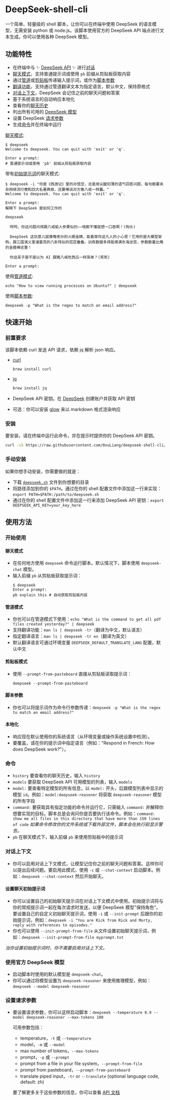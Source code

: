 
# DeepSeek-shell-cli

一个简单、轻量级的 shell 脚本，让你可以在终端中使用 DeepSeek 的语言模型，无需安装 python 或 node.js。该脚本使用官方的 DeepSeek API 端点进行文本生成。你可以使用各种 DeepSeek 模型。


## 功能特性

- 在终端中与 ✨ [DeepSeek API](https://api-docs.deepseek.com) ✨ 进行[对话](#use-the-official-deepseek-model)
- [聊天模式](#chat-mode)，支持普通提示词或使用 `pb` 前缀从剪贴板获取内容
- 通过[管道](#pipe-mode)或[剪贴板](#pasteboard-mode)传递输入提示词，或作为[脚本参数](#script-parameters)
- [翻译功能](#pipe-mode)，支持通过管道翻译文本为指定语言，默认中文，保持原格式
- [对话上下文](#chat-context)，DeepSeek 会记住之前的聊天问题和答案
- 基于系统语言的自动响应本地化
- 查看你的[聊天历史](#commands)
- 列出所有可用的 [DeepSeek 模型](#commands)
- 设置 DeepSeek [请求参数](#set-request-parameters)
- 生成[命令](#commands)并在终端中运行

[聊天模式](#chat-mode):
```shell
$ deepseek
Welcome to deepseek. You can quit with 'exit' or 'q'.

Enter a prompt:
# 普通提示词或使用 'pb' 前缀从剪贴板获取内容

```

带有[初始提示词](#set-chat-initial-prompt)的聊天模式:
```shell
$ deepseek -i "你是《西游记》里的孙悟空，总是用尖酸刻薄的语气回答问题，每句都要夹杂网络流行梗和四大名著典故，还要嘲讽对方像八戒一样蠢。"
Welcome to deepseek. You can quit with 'exit' or 'q'.

Enter a prompt:
解释下 DeepSeek 是如何工作的

deepseek 

  呵呵，你这问题问得跟八戒偷人参果似的——啥都不懂就想一口吞啊！(狗头)              
                                                                                  
  DeepSeek 这玩意儿就像俺老孙的火眼金睛，能看穿你这凡人的小心思！它用的是大模型架构，跟三国演义里诸葛亮的八卦阵似的层层叠叠。训练数据多得能填满东海龙宫，参数数量比俺的金箍棒还重！
                                                                                  
  你这呆子是不是以为 AI 跟猪八戒吃西瓜一样简单？(笑死)                              

Enter a prompt:

```

使用[管道模式](#pipe-mode):
```shell
echo "How to view running processes on Ubuntu?" | deepseek
```
使用[脚本参数](#script-parameters):
```shell
deepseek -p "What is the regex to match an email address?"
```



## 快速开始

### 前置要求

该脚本依赖 curl 发送 API 请求，依赖 jq 解析 json 响应。

* [curl](https://www.curl.se)
  ```sh
  brew install curl
  ```
* [jq](https://stedolan.github.io/jq/)
  ```sh
  brew install jq
  ```
* DeepSeek API 密钥。在 [DeepSeek](https://platform.deepseek.com/api_keys) 创建账户并获取 API 密钥

* 可选：你可以安装 [glow](https://github.com/charmbracelet/glow) 来以 markdown 格式渲染响应

### 安装

要安装，请在终端中运行此命令，并在提示时提供你的 DeepSeek API 密钥。

   ```sh
   curl -sS https://raw.githubusercontent.com/0xuLiang/deepseek-shell-cli/master/install.sh | sudo -E bash
   ```

### 手动安装

如果你想手动安装，你需要做的就是：

- 下载 [`deepseek.sh`](https://raw.githubusercontent.com/0xuLiang/DeepSeek-shell-cli/master/deepseek.sh) 文件到你想要的目录
- 将路径添加到你的 `$PATH`。通过在你的 shell 配置文件中添加这一行来实现：`export PATH=$PATH:/path/to/deepseek.sh`
- 通过在你的 shell 配置文件中添加这一行来添加 DeepSeek API 密钥：`export DEEPSEEK_API_KEY=your_key_here`

## 使用方法

### 开始使用

#### 聊天模式
- 在任何地方使用 `deepseek` 命令运行脚本。默认情况下，脚本使用 `deepseek-chat` 模型。
- 输入前缀 `pb` 从剪贴板获取提示词：
  ```shell
  $ deepseek
  Enter a prompt:
  pb explain this # 自动获取剪贴板内容
  ```
#### 管道模式
- 你也可以在管道模式下使用：`echo "What is the command to get all pdf files created yesterday?" | deepseek`
- 支持翻译功能：`man ls | deepseek -tr`（翻译为中文，默认语言）
- 指定翻译语言：`man ls | deepseek -tr en`（翻译为英文）
- 默认翻译语言可通过环境变量 `DEEPSEEK_DEFAULT_TRANSLATE_LANG` 配置，默认中文
#### 剪贴板模式
- 使用 `--prompt-from-pasteboard` 直接从剪贴板读取提示词：
  ```shell
  deepseek --prompt-from-pasteboard
  ```
#### 脚本参数
- 你也可以将提示词作为命令行参数传递：`deepseek -p "What is the regex to match an email address?"`
#### 本地化
- 响应现在默认使用你的系统语言（从环境变量或操作系统设置中检测）。
- 要覆盖，请在你的提示词中指定语言（例如："Respond in French: How does DeepSeek work?"）。

### 命令

- `history` 要查看你的聊天历史，输入 `history`
- `models` 要获取 DeepSeek API 可用模型的列表，输入 `models`
- `model:` 要查看特定模型的所有信息，以 `model:` 开头，后跟模型列表中显示的模型 `id`。例如：`model:deepseek-reasoner` 将获取 `deepseek-reasoner` 模型的所有字段
- `command:` 要获取具有指定功能的命令并运行它，只需输入 `command:` 并解释你想要实现的目标。脚本总是会询问你是否要执行该命令。例如：`command: show me all files in this directory that have more than 150 lines of code`
*如果命令修改你的文件系统或下载外部文件，脚本会在执行前显示警告。*
- `pb` 在聊天模式下，输入前缀 `pb` 来使用剪贴板中的提示词

### 对话上下文

- 你可以启用对话上下文模式，让模型记住你之前的聊天问题和答案。这样你可以提出后续问题。要启用此模式，使用 `-c` 或 `--chat-context` 启动脚本。例如：`deepseek --chat-context` 然后开始聊天。

#### 设置聊天初始提示词
- 你可以设置自己的初始聊天提示词在对话上下文模式中使用。初始提示词将与你的常规提示词一起在每次请求时发送，以便 DeepSeek 模型"保持角色"。要设置自己的自定义初始聊天提示词，使用 `-i` 或 `--init-prompt` 后跟你的初始提示词，例如：`deepseek -i "You are Rick from Rick and Morty, reply with references to episodes."`
- 你也可以使用 `--init-prompt-from-file` 从文件设置初始聊天提示词，例如：`deepseek --init-prompt-from-file myprompt.txt`

*当你设置初始提示词时，你不需要启用对话上下文。*

### 使用官方 DeepSeek 模型
- 启动脚本时使用的默认模型是 `deepseek-chat`。
- 你可以通过将模型设置为 `deepseek-reasoner` 来使用推理模型，例如：`deepseek --model deepseek-reasoner`

### 设置请求参数

- 要设置请求参数，你可以这样启动脚本：`deepseek --temperature 0.9 --model deepseek-reasoner --max-tokens 100`

  可用参数包括：
    - temperature，`-t` 或 `--temperature`
    - model，`-m` 或 `--model`
    - max number of tokens，`--max-tokens`
    - prompt，`-p` 或 `--prompt`
    - prompt from a file in your file system，`--prompt-from-file`
    - prompt from pasteboard，`--prompt-from-pasteboard`
    - translate piped input，`-tr` or `--translate` (optional language code, default: zh)

  要了解更多关于这些参数的信息，你可以查看 [API 文档](https://api-docs.deepseek.com)

